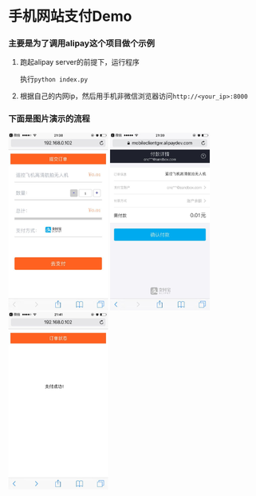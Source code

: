 手机网站支付Demo
====================================

### 主要是为了调用alipay这个项目做个示例

1. 跑起alipay server的前提下，运行程序

	执行`python index.py`

2. 根据自己的内网ip，然后用手机非微信浏览器访问`http://<your_ip>:8000`

### 下面是图片演示的流程

<img src="step1.jpeg" alt="uriurnurl" style="width: 200px;"/>
<img src="step2.jpeg" alt="uriurnurl" style="width: 200px;"/>
<img src="step3.jpeg" alt="uriurnurl" style="width: 200px;"/>